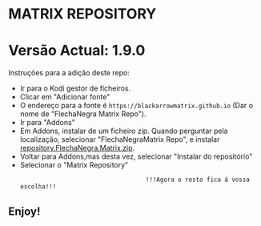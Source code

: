 # MATRIX REPOSITORY
# Versão Actual: 1.9.0

Instruções para a adição deste repo:


<p align="left">
  <ul>
    <li>Ir para o Kodi gestor de ficheiros.</li>
    <li>Clicar em "Adicionar fonte"</li>
    <li>O endereço para a fonte é <code>https://blackarrowmatrix.github.io</code> (Dar o nome de "FlechaNegra Matrix Repo").</li>
    <li>Ir para "Addons"</li>
    <li>Em Addons, instalar de um ficheiro zip. Quando perguntar pela localização, selecionar "FlechaNegraMatrix Repo", e instalar <a href="repository.FlechaNegra.Matrix.zip">repository.FlechaNegra.Matrix.zip</a>.</li>
    <li>Voltar para Addons,mas desta vez, selecionar "Instalar do repositório"</li>
    <li>Selecionar o "Matrix Repository"</li>
    
                                       !!!Agora o resto fica á vossa escolha!!!
  </ul>
</p>

## Enjoy!
